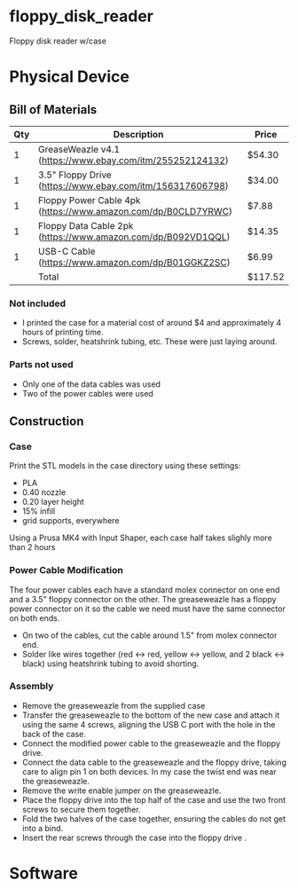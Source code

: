 # floppy_disk_reader
Floppy disk reader w/case

# Physical Device

## Bill of Materials
|Qty| Description | Price |
|---|-------------|---|
| 1 | GreaseWeazle v4.1 (https://www.ebay.com/itm/255252124132) | $54.30 |
| 1 | 3.5" Floppy Drive (https://www.ebay.com/itm/156317606798) | $34.00 |
| 1 | Floppy Power Cable 4pk (https://www.amazon.com/dp/B0CLD7YRWC) | $7.88 |
| 1 | Floppy Data Cable 2pk (https://www.amazon.com/dp/B092VD1QQL) | $14.35 |
| 1 | USB-C Cable (https://www.amazon.com/dp/B01GGKZ2SC) | $6.99 |
|   | Total   | $117.52 |

### Not included
* I printed the case for a material cost of around $4 and approximately 
  4 hours of printing time.
* Screws, solder, heatshrink tubing, etc.  These were just laying around.

### Parts not used
* Only one of the data cables was used
* Two of the power cables were used


## Construction

### Case
Print the STL models in the case directory using these settings:
* PLA
* 0.40 nozzle
* 0.20 layer height
* 15% infill
* grid supports, everywhere
     
Using a Prusa MK4 with Input Shaper, each case half takes slighly more than 2 hours

### Power Cable Modification
The four power cables each have a standard molex connector on one end and a 3.5" floppy connector on the other.  The greaseweazle has a floppy power connector on it so the cable we need must have the same connector on both ends.

* On two of the cables, cut the cable around 1.5" from molex connector end.
* Solder like wires together (red <-> red, yellow <-> yellow, and 2 black <-> black) using heatshrink tubing to avoid shorting.

### Assembly

* Remove the greaseweazle from the supplied case
* Transfer the greaseweazle to the bottom of the new case and attach it using the same 4 screws, aligning the USB C port with the hole in the back of the case.
* Connect the modified power cable to the greaseweazle and the floppy drive.
* Connect the data cable to the greaseweazle and the floppy drive, taking care to
align pin 1 on both devices.  In my case the twist end was near the greaseweazle.
* Remove the write enable jumper on the greaseweazle.
* Place the floppy drive into the top half of the case and use the two front screws to secure them together.
* Fold the two halves of the case together, ensuring the cables do not get into a bind.
* Insert the rear screws through the case into the floppy drive .


# Software
